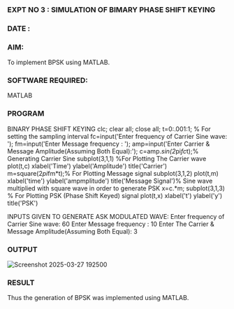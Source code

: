 ### EXPT   NO 3	:		SIMULATION OF BIMARY PHASE SHIFT KEYING
### DATE		:

### AIM: 
To implement BPSK using MATLAB.

### SOFTWARE REQUIRED:
MATLAB
### PROGRAM
BINARY PHASE SHIFT KEYING
clc; 
clear all; 
close all;
t=0:.001:1; % For setting the sampling interval
fc=input('Enter frequency of Carrier Sine wave: ');
fm=input('Enter Message frequency : ');
amp=input('Enter Carrier & Message Amplitude(Assuming Both Equal):');
c=amp.*sin(2*pi*fc*t);% Generating Carrier Sine
subplot(3,1,1) %For Plotting The Carrier wave
plot(t,c)
xlabel('Time')
ylabel('Amplitude')
title('Carrier')
m=square(2*pi*fm*t);% For Plotting Message signal
subplot(3,1,2)
plot(t,m)
xlabel('time')
ylabel('ampmplitude')
title('Message Signal')% Sine wave multiplied with square wave in order to generate PSK
x=c.*m;
subplot(3,1,3) % For Plotting PSK (Phase Shift Keyed) signal
plot(t,x)
xlabel('t')
ylabel('y')
title('PSK')


INPUTS GIVEN TO GENERATE ASK MODULATED WAVE:
Enter frequency of Carrier Sine wave: 60
Enter Message frequency : 10
Enter The Carrier & Message Amplitude(Assuming Both Equal): 3

### OUTPUT



![Screenshot 2025-03-27 192500](https://github.com/user-attachments/assets/6100ef58-2d89-4fbb-9794-3f20702d314f)




### RESULT
Thus the generation of BPSK was implemented using MATLAB.
